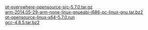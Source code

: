<a href="http://ftp.jaist.ac.jp/pub/qtproject/archive/qt/5.7/5.7.0/single/qt-everywhere-opensource-src-5.7.0.tar.gz" target="_blank">qt-everywhere-opensource-src-5.7.0.tar.gz</a><br>
<a href="http://www.codesourcery.com/sgpp/lite/arm/portal/package4571/public/arm-none-linux-gnueabi/arm-2014.05-29-arm-none-linux-gnueabi-i686-pc-linux-gnu.tar.bz2" target="_blank">arm-2014.05-29-arm-none-linux-gnueabi-i686-pc-linux-gnu.tar.bz2</a><br>
<a href="http://mirrors.ustc.edu.cn/qtproject/archive/qt/5.7/5.7.0/qt-opensource-linux-x64-5.7.0.run" target="_blank">qt-opensource-linux-x64-5.7.0.run</a><br>
<a href="http://ftp.gnu.org/gnu/gcc/gcc-4.8.5/gcc-4.8.5.tar.bz2" target="_blank">gcc-4.8.5.tar.bz2</a><br>
